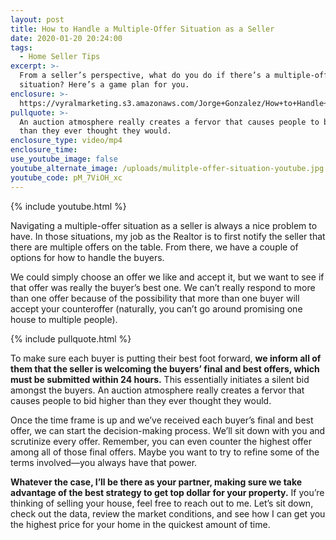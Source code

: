 ```yaml
---
layout: post
title: How to Handle a Multiple-Offer Situation as a Seller
date: 2020-01-20 20:24:00
tags:
  - Home Seller Tips
excerpt: >-
  From a seller’s perspective, what do you do if there’s a multiple-offer
  situation? Here’s a game plan for you.
enclosure: >-
  https://vyralmarketing.s3.amazonaws.com/Jorge+Gonzalez/How+to+Handle+a+Multiple-Offer+Situation+as+a+Seller.mp4
pullquote: >-
  An auction atmosphere really creates a fervor that causes people to bid higher
  than they ever thought they would.
enclosure_type: video/mp4
enclosure_time:
use_youtube_image: false
youtube_alternate_image: /uploads/mulitple-offer-situation-youtube.jpg
youtube_code: pM_7ViOH_xc
---
```


{% include youtube.html %}

Navigating a multiple-offer situation as a seller is always a nice problem to have. In those situations, my job as the Realtor is to first notify the seller that there are multiple offers on the table. From there, we have a couple of options for how to handle the buyers.&nbsp;

We could simply choose an offer we like and accept it, but we want to see if that offer was really the buyer’s best one. We can’t really respond to more than one offer because of the possibility that more than one buyer will accept your counteroffer (naturally, you can’t go around promising one house to multiple people).&nbsp;

{% include pullquote.html %}

To make sure each buyer is putting their best foot forward, **we inform all of them that the seller is welcoming the buyers’ final and best offers, which must be submitted within 24 hours.** This essentially initiates a silent bid amongst the buyers. An auction atmosphere really creates a fervor that causes people to bid higher than they ever thought they would.&nbsp;

Once the time frame is up and we’ve received each buyer’s final and best offer, we can start the decision-making process. We’ll sit down with you and scrutinize every offer. Remember, you can even counter the highest offer among all of those final offers. Maybe you want to try to refine some of the terms involved—you always have that power.&nbsp;

**Whatever the case, I’ll be there as your partner, making sure we take advantage of the best strategy to get top dollar for your property.** If you’re thinking of selling your house, feel free to reach out to me. Let’s sit down, check out the data, review the market conditions, and see how I can get you the highest price for your home in the quickest amount of time.